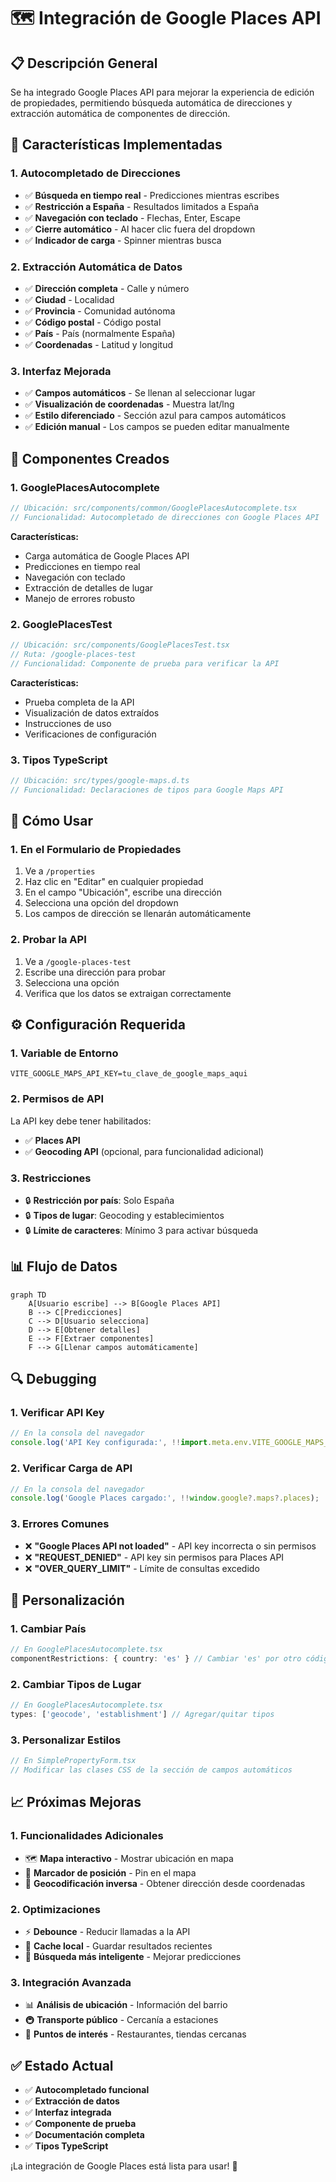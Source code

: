 # 🗺️ Integración de Google Places API

## 📋 **Descripción General**

Se ha integrado Google Places API para mejorar la experiencia de edición de propiedades, permitiendo búsqueda automática de direcciones y extracción automática de componentes de dirección.

## 🎯 **Características Implementadas**

### **1. Autocompletado de Direcciones**
- ✅ **Búsqueda en tiempo real** - Predicciones mientras escribes
- ✅ **Restricción a España** - Resultados limitados a España
- ✅ **Navegación con teclado** - Flechas, Enter, Escape
- ✅ **Cierre automático** - Al hacer clic fuera del dropdown
- ✅ **Indicador de carga** - Spinner mientras busca

### **2. Extracción Automática de Datos**
- ✅ **Dirección completa** - Calle y número
- ✅ **Ciudad** - Localidad
- ✅ **Provincia** - Comunidad autónoma
- ✅ **Código postal** - Código postal
- ✅ **País** - País (normalmente España)
- ✅ **Coordenadas** - Latitud y longitud

### **3. Interfaz Mejorada**
- ✅ **Campos automáticos** - Se llenan al seleccionar lugar
- ✅ **Visualización de coordenadas** - Muestra lat/lng
- ✅ **Estilo diferenciado** - Sección azul para campos automáticos
- ✅ **Edición manual** - Los campos se pueden editar manualmente

## 🔧 **Componentes Creados**

### **1. GooglePlacesAutocomplete**
```typescript
// Ubicación: src/components/common/GooglePlacesAutocomplete.tsx
// Funcionalidad: Autocompletado de direcciones con Google Places API
```

**Características:**
- Carga automática de Google Places API
- Predicciones en tiempo real
- Navegación con teclado
- Extracción de detalles de lugar
- Manejo de errores robusto

### **2. GooglePlacesTest**
```typescript
// Ubicación: src/components/GooglePlacesTest.tsx
// Ruta: /google-places-test
// Funcionalidad: Componente de prueba para verificar la API
```

**Características:**
- Prueba completa de la API
- Visualización de datos extraídos
- Instrucciones de uso
- Verificaciones de configuración

### **3. Tipos TypeScript**
```typescript
// Ubicación: src/types/google-maps.d.ts
// Funcionalidad: Declaraciones de tipos para Google Maps API
```

## 🚀 **Cómo Usar**

### **1. En el Formulario de Propiedades**
1. Ve a `/properties`
2. Haz clic en "Editar" en cualquier propiedad
3. En el campo "Ubicación", escribe una dirección
4. Selecciona una opción del dropdown
5. Los campos de dirección se llenarán automáticamente

### **2. Probar la API**
1. Ve a `/google-places-test`
2. Escribe una dirección para probar
3. Selecciona una opción
4. Verifica que los datos se extraigan correctamente

## ⚙️ **Configuración Requerida**

### **1. Variable de Entorno**
```env
VITE_GOOGLE_MAPS_API_KEY=tu_clave_de_google_maps_aqui
```

### **2. Permisos de API**
La API key debe tener habilitados:
- ✅ **Places API**
- ✅ **Geocoding API** (opcional, para funcionalidad adicional)

### **3. Restricciones**
- 🔒 **Restricción por país**: Solo España
- 🔒 **Tipos de lugar**: Geocoding y establecimientos
- 🔒 **Límite de caracteres**: Mínimo 3 para activar búsqueda

## 📊 **Flujo de Datos**

```mermaid
graph TD
    A[Usuario escribe] --> B[Google Places API]
    B --> C[Predicciones]
    C --> D[Usuario selecciona]
    D --> E[Obtener detalles]
    E --> F[Extraer componentes]
    F --> G[Llenar campos automáticamente]
```

## 🔍 **Debugging**

### **1. Verificar API Key**
```javascript
// En la consola del navegador
console.log('API Key configurada:', !!import.meta.env.VITE_GOOGLE_MAPS_API_KEY);
```

### **2. Verificar Carga de API**
```javascript
// En la consola del navegador
console.log('Google Places cargado:', !!window.google?.maps?.places);
```

### **3. Errores Comunes**
- ❌ **"Google Places API not loaded"** - API key incorrecta o sin permisos
- ❌ **"REQUEST_DENIED"** - API key sin permisos para Places API
- ❌ **"OVER_QUERY_LIMIT"** - Límite de consultas excedido

## 🎨 **Personalización**

### **1. Cambiar País**
```typescript
// En GooglePlacesAutocomplete.tsx
componentRestrictions: { country: 'es' } // Cambiar 'es' por otro código
```

### **2. Cambiar Tipos de Lugar**
```typescript
// En GooglePlacesAutocomplete.tsx
types: ['geocode', 'establishment'] // Agregar/quitar tipos
```

### **3. Personalizar Estilos**
```typescript
// En SimplePropertyForm.tsx
// Modificar las clases CSS de la sección de campos automáticos
```

## 📈 **Próximas Mejoras**

### **1. Funcionalidades Adicionales**
- 🗺️ **Mapa interactivo** - Mostrar ubicación en mapa
- 📍 **Marcador de posición** - Pin en el mapa
- 🔄 **Geocodificación inversa** - Obtener dirección desde coordenadas

### **2. Optimizaciones**
- ⚡ **Debounce** - Reducir llamadas a la API
- 💾 **Cache local** - Guardar resultados recientes
- 🎯 **Búsqueda más inteligente** - Mejorar predicciones

### **3. Integración Avanzada**
- 📊 **Análisis de ubicación** - Información del barrio
- 🚇 **Transporte público** - Cercanía a estaciones
- 🏪 **Puntos de interés** - Restaurantes, tiendas cercanas

## ✅ **Estado Actual**

- ✅ **Autocompletado funcional**
- ✅ **Extracción de datos**
- ✅ **Interfaz integrada**
- ✅ **Componente de prueba**
- ✅ **Documentación completa**
- ✅ **Tipos TypeScript**

¡La integración de Google Places está lista para usar! 🎉 
